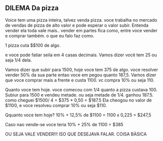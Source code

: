 ## DILEMA Da pizza

Voice tem uma pizza inteira, talvez venda pizza.
voce trabalha no mercado de vendas de pizza de alto valor e pode esperar o valor subir. 
Entenda vender ela toda vale mais.. vender em partes fica como, entre voce vender e comprar também. o  que eu falo faz como.


1 pizza cuta $$100 de algo.

e voce pode fatiar seila em 4 casas decimais.
Vamos dizer você tem 25 ou seja 1/4 dela.

Vamos  dizer que subir para 1500, hoje voce tem 375 de algo.
voce resolver vender 50% da sua parte entao voce em pegou quanto 187,5.
Vamos dizer que voce comprar mais a frente e custa 1100. vc compra 10% ou seja 110.


Quanto voce tem hoje.
voce comecou com 1/4 quanto a pizza custava 100.
Subiur para 1500 e vendeu metade. ou seja metade de 1/4. ganhou 187.5. como cheguei $1500/ 4 = $375 * 0,50 = $187.5
Ela cheogou  no valor de $1100, e voce resolveu comprar 10% ou seja $110.


Qquanto voce tem hoje? 10% + 12,5% de $1100 = 1100 x 0,225 = $247,5

Caso nao vende-se voce teria 10% + 25% de 1100 = $385

OU SEJA VALE VENDER!!! ISO QUE DESEJAVA FALAR. COISA BÀSICA


